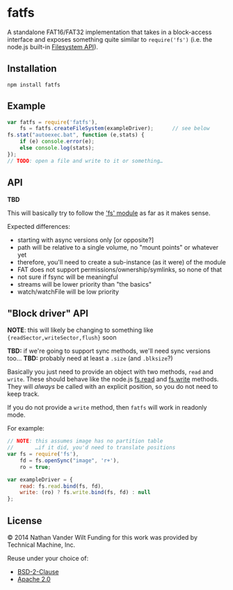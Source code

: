 # fatfs

A standalone FAT16/FAT32 implementation that takes in a block-access interface and exposes something quite similar to `require('fs')` (i.e. the node.js built-in [Filesystem API](http://nodejs.org/api/fs.html)).

## Installation

`npm install fatfs`

## Example

```js
var fatfs = require('fatfs'),
    fs = fatfs.createFileSystem(exampleDriver);      // see below
fs.stat("autoexec.bat", function (e,stats) {
    if (e) console.error(e);
    else console.log(stats);
});
// TODO: open a file and write to it or something…
```

## API

**TBD**

This will basically try to follow the ['fs' module](http://nodejs.org/api/fs.html) as far as it makes sense.

Expected differences:
- starting with async versions only [or opposite?]
- path will be relative to a single volume, no "mount points" or whatever yet
- therefore, you'll need to create a sub-instance (as it were) of the module
- FAT does not support permissions/ownership/symlinks, so none of that
- not sure if fsync will be meaningful
- streams will be lower priority than "the basics"
- watch/watchFile will be low priority


## "Block driver" API


**NOTE**: this will likely be changing to something like `{readSector,writeSector,flush}` soon


**TBD:** if we're going to support sync methods, we'll need sync versions too…
**TBD:** probably need at least a `.size` (and `.blksize`?)

Basically you just need to provide an object with two methods, `read` and `write`. These should behave like the node.js [fs.read](http://nodejs.org/api/fs.html#fs_fs_read_fd_buffer_offset_length_position_callback) and [fs.write](http://nodejs.org/api/fs.html#fs_fs_write_fd_buffer_offset_length_position_callback) methods. They will *always* be called with an explicit position, so you do not need to keep track.

If you do not provide a `write` method, then `fatfs` will work in readonly mode.

For example:

```js
// NOTE: this assumes image has no partition table
//       …if it did, you'd need to translate positions
var fs = require('fs'),
    fd = fs.openSync("image", 'r+'),
    ro = true;

var exampleDriver = {
    read: fs.read.bind(fs, fd),
    write: (ro) ? fs.write.bind(fs, fd) : null
};
```


## License

© 2014 Nathan Vander Wilt
Funding for this work was provided by Technical Machine, Inc.

Reuse under your choice of:

* [BSD-2-Clause](http://opensource.org/licenses/BSD-2-Clause)
* [Apache 2.0](http://www.apache.org/licenses/LICENSE-2.0.html)